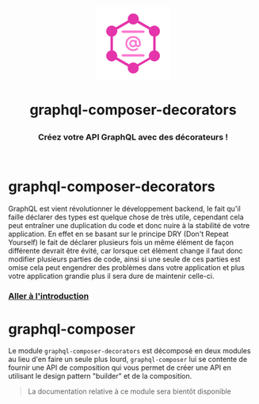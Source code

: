 <p align="center">
  <img src="https://raw.githubusercontent.com/OwenCalvin/graphql-composer-decorators/master/docs/.vuepress/public/logo.png" width="150px">
  <h1 align="center">
    <p align="center">
      graphql-composer-decorators
    </p>
    <h3 align="center">
      Créez votre API GraphQL avec des décorateurs !
    </h3>
  </h1>
  <br/>
</p>

# graphql-composer-decorators
GraphQL est vient révolutionner le développement backend, le fait qu'il faille déclarer des types est quelque chose de très utile, cependant cela peut entraîner une duplication du code et donc nuire à la stabilité de votre application. En effet en se basant sur le principe DRY (Don't Repeat Yourself) le fait de déclarer plusieurs fois un même élément de façon différente devrait être évité, car lorsque cet élément change il faut donc modifier plusieurs parties de code, ainsi si une seule de ces parties est omise cela peut engendrer des problèmes dans votre application et plus votre application grandie plus il sera dure de maintenir celle-ci.

### [Aller à l'introduction](/graphql-composer-decorators/fr/intro/introduction)

# graphql-composer
Le module `graphql-composer-decorators` est décomposé en deux modules au lieu d'en faire un seule plus lourd, `graphql-composer` lui se contente de fournir une API de composition qui vous permet de créer une API en utilisant le design pattern "builder" et de la composition.
> La documentation relative à ce module sera bientôt disponible
